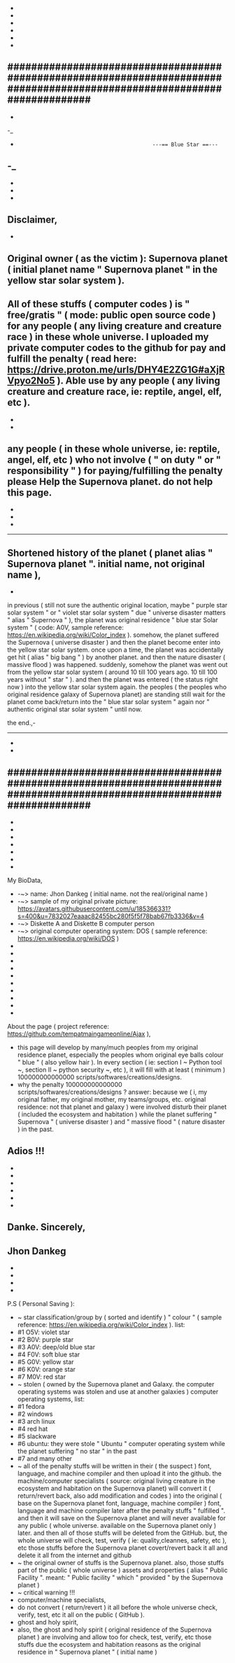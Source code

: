 -
-
-                                                 
-
-
-
##########################################################################################################################
-
-
-_
-                                                ---== Blue Star ==---
-_
-
-
-
-
Disclaimer,
-
-
Original owner ( as the victim ): Supernova planet ( initial planet name " Supernova planet " in the yellow star solar system ).
-
All of these stuffs ( computer codes ) is " free/gratis " ( mode: public open source code ) for any people ( any living creature and creature race ) in these whole universe. I uploaded my private computer codes to the github for pay and fulfill the penalty ( read here: https://drive.proton.me/urls/DHY4E2ZG1G#aXjRVpyo2No5 ). Able use by any people ( any living creature and creature race, ie: reptile, angel, elf, etc ).
-
-
-
any people ( in these whole universe, ie: reptile, angel, elf, etc ) who not involve ( " on duty " or " responsibility " ) for paying/fulfilling the penalty please Help the Supernova planet. do not help this page.
-
-
-
-
____
Shortened history of the planet ( planet alias " Supernova planet ". initial name, not original name ),
-
-

in previous ( still not sure the authentic original location, maybe " purple star solar system " or " violet star solar system " due " universe disaster matters " alias " Supernova " ), the planet was original residence " blue star Solar system " ( code: A0V, sample reference: https://en.wikipedia.org/wiki/Color_index ). somehow, the planet suffered the Supernova ( universe disaster ) and then the planet become enter into the yellow star solar system. once upon a time, the planet was accidentally get hit ( alias " big bang " ) by another planet. and then the nature disaster ( massive flood ) was happened. suddenly, somehow the planet was went out from the yellow star solar system ( around 10 till 100 years ago. 10 till 100 years without " star " ). and then the planet was entered ( the status right now ) into the yellow star solar system again. the peoples ( the peoples who original residence galaxy of Supernova planet) are standing still wait for the planet come back/return into the " blue star solar system " again nor " authentic original star solar system " until now.


the end.,-
____
-
-
##########################################################################################################################
-
-
-
-
-
-
-
-
My BioData,
- -~> name: Jhon Dankeg ( initial name. not the real/original name )
- -~> sample of my original private picture: https://avatars.githubusercontent.com/u/185366331?s=400&u=7832027eaaac82455bc280f5f5f78bab67fb3336&v=4
- -~> Diskette A and Diskette B computer person 
- -~> original computer operating system: DOS ( sample reference: https://en.wikipedia.org/wiki/DOS )
-
-
-
-
-
-
-
-
-
-
About the page ( project reference: https://github.com/tempatmaingameonline/Ajax ),
- this page will develop by many/much peoples from my original residence planet, especially the peoples whom original eye balls colour " blue " ( also yellow hair ). In every section ( ie: section I ~ Python tool ~, section II ~ python security ~, etc ), it will fill with at least ( minimum ) 100000000000000 scripts/softwares/creations/designs.
- why the penalty 100000000000000 scripts/softwares/creations/designs ?
answer: because we ( i, my original father, my original mother, my teams/groups, etc. original residence: not that planet and galaxy ) were involved disturb their planet ( included the ecosystem and habitation ) while the planet suffering " Supernova " ( universe disaster ) and " massive flood " ( nature disaster ) in the past.

Adios !!!
-
-
-
-
-
-
-
Danke. Sincerely,
-
Jhon Dankeg
-
-
-
-
-
P.S ( Personal Saving ):
- ~ star classification/group by ( sorted and identify ) " colour " ( sample reference: https://en.wikipedia.org/wiki/Color_index ). list:
- #1 O5V: violet star
- #2 B0V: purple star
- #3 A0V: deep/old blue star
- #4 F0V: soft blue star
- #5 G0V: yellow star
- #6 K0V: orange star
- #7 M0V: red star
- ~ stolen ( owned by the Supernova planet and Galaxy. the computer operating systems was stolen and use at another galaxies ) computer operating systems, list:
- #1 fedora
- #2 windows
- #3 arch linux
- #4 red hat
- #5 slackware
- #6 ubuntu: they were stole " Ubuntu " computer operating system while the planet suffering " no star " in the past 
- #7 and many other 
- ~ all of the penalty stuffs will be written in their ( the suspect ) font, language, and machine compiler and then upload it into the github. the machine/computer specialists ( source: original living creature in the ecosystem and habitation on the Supernova planet) will convert it ( return/revert back, also add modification and codes ) into the original ( base on the Supernova planet font, language, machine compiler ) font, language and machine compiler later after the penalty stuffs " fulfilled ". and then it will save on the Supernova planet and will never available for any public ( whole universe. available on the Supernova planet only ) later. and then all of those stuffs will be deleted from the GitHub. but, the whole universe will check, test, verify ( ie: quality,cleannes, safety, etc ), etc those stuffs before the Supernova planet covert/revert back it all and delete it all from the internet and github 
- ~ the original owner of stuffs is the Supernova planet. also, those stuffs part of the public ( whole universe ) assets and properties ( alias " Public Facility ". meant: " Public facility " which " provided " by the Supernova planet )
- ~ critical warning !!!
- computer/machine specialists,
- do not convert ( return/revert ) it all before the whole universe check, verify, test, etc it all on the public ( GitHub ).
- ghost and holy spirit,
- also, the ghost and holy spirit ( original residence of the Supernova planet ) are involving and allow too for check, test, verify, etc those stuffs due the ecosystem and habitation reasons as the original residence in " Supernova planet " ( initial name )
